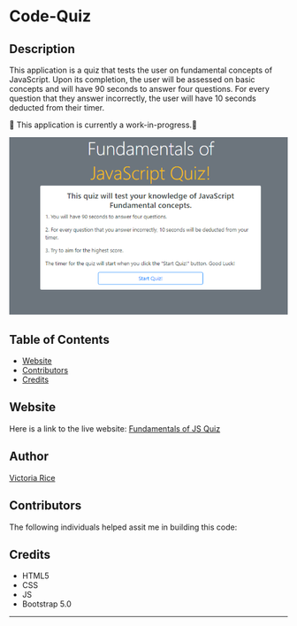 # Code-Quiz

## Description 

This application is a quiz that tests the user on fundamental concepts of JavaScript. Upon its completion, the user will be assessed on basic concepts and will have 90 seconds to answer four questions. For every question that they answer incorrectly, the user will have 10 seconds deducted from their timer. 

🚧 This application is currently a work-in-progress.🚧

![alt text](./assets/Images/Code-quiz-screenshot.png)


## Table of Contents 
* [Website](#website)
* [Contributors](#contributors)
* [Credits](#credits)

## Website
Here is a link to the live website:
[Fundamentals of JS Quiz](https://vtori37.github.io/Code-Quiz/)


## Author
[Victoria Rice](https://github.com/vtori37)

## Contributors
The following individuals helped assit me in building this code:

## Credits
* HTML5
* CSS 
* JS
* Bootstrap 5.0
--- 











<!--
--User Story--
AS A coding boot camp student
I WANT to take a timed quiz on JavaScript fundamentals that stores high scores
SO THAT I can gauge my progress compared to my peers

--Acceptance Criteria--
GIVEN I am taking a code quiz:

WHEN I click the start button
THEN a timer starts and I am presented with a question

WHEN I answer a question
THEN I am presented with another question

WHEN I answer a question incorrectly
THEN time is subtracted from the clock

WHEN all questions are answered or the timer reaches 0
THEN the game is over

WHEN the game is over
THEN I can save my initials and score
-->




